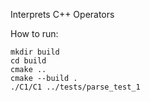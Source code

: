 Interprets C++ Operators

How to run:

```
mkdir build
cd build
cmake ..
cmake --build .
./C1/C1 ../tests/parse_test_1
```
